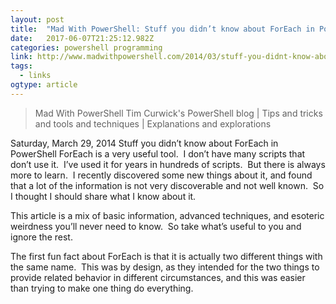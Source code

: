 ```yaml
---
layout: post 
title:  "Mad With PowerShell: Stuff you didn’t know about ForEach in PowerShell" 
date:   2017-06-07T21:25:12.982Z 
categories: powershell programming
link: http://www.madwithpowershell.com/2014/03/stuff-you-didnt-know-about-foreach-in.html 
tags:
  - links
ogtype: article 
---
```


> Mad With PowerShell
Tim Curwick's PowerShell blog | Tips and tricks and tools and techniques | Explanations and explorations

Saturday, March 29, 2014
Stuff you didn’t know about ForEach in PowerShell
ForEach is a very useful tool.  I don’t have many scripts that don’t use it.  I’ve used it for years in hundreds of scripts.  But there is always more to learn.  I recently discovered some new things about it, and found that a lot of the information is not very discoverable and not well known.  So I thought I should share what I know about it.

This article is a mix of basic information, advanced techniques, and esoteric weirdness you’ll never need to know.  So take what’s useful to you and ignore the rest.

The first fun fact about ForEach is that it is actually two different things with the same name.  This was by design, as they intended for the two things to provide related behavior in different circumstances, and this was easier than trying to make one thing do everything.
